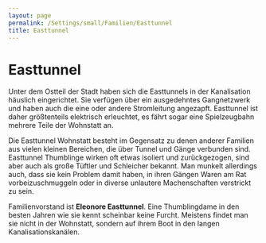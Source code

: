 ```yaml
---
layout: page
permalink: /Settings/small/Familien/Easttunnel
title: Easttunnel
---
```


# Easttunnel

Unter dem Ostteil der Stadt haben sich die Easttunnels in der Kanalisation häuslich eingerichtet. Sie verfügen über ein ausgedehntes Gangnetzwerk und haben auch die eine oder andere Stromleitung angezapft. Easttunnel ist daher größtenteils elektrisch erleuchtet, es fährt sogar eine Spielzeugbahn mehrere Teile der Wohnstatt an.

Die Easttunnel Wohnstatt besteht im Gegensatz zu denen anderer Familien aus vielen kleinen Bereichen, die über Tunnel und Gänge verbunden sind. Easttunnel Thumblinge wirken oft etwas isoliert und zurückgezogen, sind aber auch als große Tüftler und Schleicher bekannt. Man munkelt allerdings auch, dass sie kein Problem damit haben, in ihren Gängen Waren am Rat vorbeizuschmuggeln oder in diverse unlautere Machenschaften verstrickt zu sein.

Familienvorstand ist **Eleonore Easttunnel**. Eine Thumblingdame in den besten Jahren wie sie kennt scheinbar keine Furcht. Meistens findet man sie nicht in der Wohnstatt, sondern auf ihrem Boot in den langen Kanalisationskanälen.
